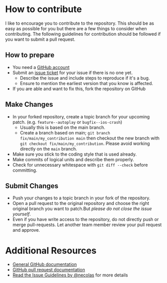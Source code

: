# How to contribute

I like to encourage you to contribute to the repository.
This should be as easy as possible for you but there are a few things to consider when contributing.
The following guidelines for contribution should be followed if you want to submit a pull request.

## How to prepare

* You need a [GitHub account](https://github.com/signup/free)
* Submit an [issue ticket](https://github.com/canalyse/CANalyse/issues) for your issue if there is no one yet.
	* Describe the issue and include steps to reproduce if it's a bug.
	* Ensure to mention the earliest version that you know is affected.
* If you are able and want to fix this, fork the repository on GitHub

## Make Changes

* In your forked repository, create a topic branch for your upcoming patch. (e.g. `feature--autoplay` or `bugfix--ios-crash`)
	* Usually this is based on the main branch.
	* Create a branch based on main; `git branch
	fix/main/my_contribution main` then checkout the new branch with `git
	checkout fix/main/my_contribution`.  Please avoid working directly on the `main` branch.
* Make sure you stick to the coding style that is used already.
* Make commits of logical units and describe them properly.
* Check for unnecessary whitespace with `git diff --check` before committing.

## Submit Changes

* Push your changes to a topic branch in your fork of the repository.
* Open a pull request to the original repository and choose the right original branch you want to patch.But _please do not close the issue yourself_.
* Even if you have write access to the repository, do not directly push or merge pull-requests. Let another team member review your pull request and approve.

# Additional Resources

* [General GitHub documentation](http://help.github.com/)
* [GitHub pull request documentation](https://help.github.com/articles/about-pull-requests/)
* [Read the Issue Guidelines by @necolas](https://github.com/necolas/issue-guidelines/blob/master/CONTRIBUTING.md) for more details

